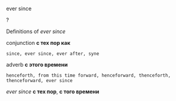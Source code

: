 ever since

?


Definitions of _ever since_

conjunction
**с тех пор как**

    since, ever since, ever after, syne

adverb
**с этого времени**

    henceforth, from this time forward, henceforward, thenceforth, thenceforward, ever since

_ever since_
**с тех пор**, **с того времени**